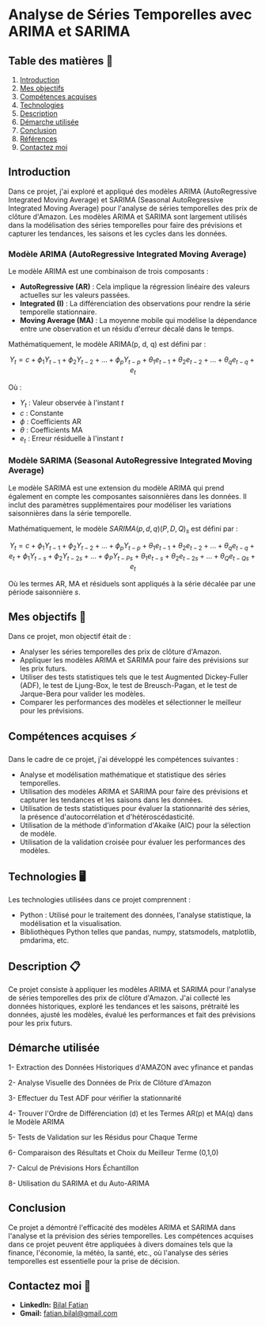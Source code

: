 # Analyse de Séries Temporelles avec ARIMA et SARIMA

## Table des matières 📝
1. [Introduction](#introduction)
2. [Mes objectifs](#mes-objectifs)
3. [Compétences acquises](#compétences-acquises)
4. [Technologies](#technologies)
5. [Description](#description)
6. [Démarche utilisée](#démarche-utilisée)
7. [Conclusion](#conclusion)
8. [Références](#références)
9. [Contactez moi](#contact)

## Introduction
Dans ce projet, j'ai exploré et appliqué des modèles ARIMA (AutoRegressive Integrated Moving Average) et SARIMA (Seasonal AutoRegressive Integrated Moving Average) pour l'analyse de séries temporelles des prix de clôture d'Amazon. Les modèles ARIMA et SARIMA sont largement utilisés dans la modélisation des séries temporelles pour faire des prévisions et capturer les tendances, les saisons et les cycles dans les données.

### Modèle ARIMA (AutoRegressive Integrated Moving Average)
Le modèle ARIMA est une combinaison de trois composants : 
- **AutoRegressive (AR)** : Cela implique la régression linéaire des valeurs actuelles sur les valeurs passées.
- **Integrated (I)** : La différenciation des observations pour rendre la série temporelle stationnaire.
- **Moving Average (MA)** : La moyenne mobile qui modélise la dépendance entre une observation et un résidu d'erreur décalé dans le temps.

Mathématiquement, le modèle ARIMA(p, d, q) est défini par :

$$ Y_t = c + \phi_1 Y_{t-1} + \phi_2 Y_{t-2} + ... + \phi_p Y_{t-p} + \theta_1 e_{t-1} + \theta_2 e_{t-2} + ... + \theta_q e_{t-q} + e_t $$

Où :
- $Y_t$ : Valeur observée à l'instant $t$
- $c$ : Constante
- $\phi$ : Coefficients AR
- $\theta$ : Coefficients MA
- $e_t$ : Erreur résiduelle à l'instant $t$

### Modèle SARIMA (Seasonal AutoRegressive Integrated Moving Average)
Le modèle SARIMA est une extension du modèle ARIMA qui prend également en compte les composantes saisonnières dans les données. Il inclut des paramètres supplémentaires pour modéliser les variations saisonnières dans la série temporelle.

Mathématiquement, le modèle $SARIMA(p, d, q)(P, D, Q)_{s}$ est défini par :

$$ Y_t = c + \phi_1 Y_{t-1} + \phi_2 Y_{t-2} + ... + \phi_p Y_{t-p} + \theta_1 e_{t-1} + \theta_2 e_{t-2} + ... + \theta_q e_{t-q} + e_t +  \phi_1 Y_{t-s} + \phi_2 Y_{t-2s} + ... + \phi_P Y_{t-Ps} + \theta_1 e_{t-s} + \theta_2 e_{t-2s} + ... + \theta_Q e_{t-Qs} + e_t $$

Où les termes AR, MA et résiduels sont appliqués à la série décalée par une période saisonnière $s$.

## Mes objectifs 🎯
Dans ce projet, mon objectif était de :
- Analyser les séries temporelles des prix de clôture d'Amazon.
- Appliquer les modèles ARIMA et SARIMA pour faire des prévisions sur les prix futurs.
- Utiliser des tests statistiques tels que le test Augmented Dickey-Fuller (ADF), le test de Ljung-Box, le test de Breusch-Pagan, et le test de Jarque-Bera pour valider les modèles.
- Comparer les performances des modèles et sélectionner le meilleur pour les prévisions.

## Compétences acquises ⚡
Dans le cadre de ce projet, j'ai développé les compétences suivantes :
- Analyse et modélisation mathématique et statistique des séries temporelles.
- Utilisation des modèles ARIMA et SARIMA pour faire des prévisions et capturer les tendances et les saisons dans les données.
- Utilisation de tests statistiques pour évaluer la stationnarité des séries, la présence d'autocorrélation et d'hétéroscédasticité.
- Utilisation de la méthode d'information d'Akaike (AIC) pour la sélection de modèle.
- Utilisation de la validation croisée pour évaluer les performances des modèles.

## Technologies 🖥️
Les technologies utilisées dans ce projet comprennent :
- Python : Utilisé pour le traitement des données, l'analyse statistique, la modélisation et la visualisation.
- Bibliothèques Python telles que pandas, numpy, statsmodels, matplotlib, pmdarima, etc.

## Description 📋
Ce projet consiste à appliquer les modèles ARIMA et SARIMA pour l'analyse de séries temporelles des prix de clôture d'Amazon. J'ai collecté les données historiques, exploré les tendances et les saisons, prétraité les données, ajusté les modèles, évalué les performances et fait des prévisions pour les prix futurs.

## Démarche utilisée

1- Extraction des Données Historiques d'AMAZON avec yfinance et pandas

2- Analyse Visuelle des Données de Prix de Clôture d'Amazon

3- Effectuer du Test ADF pour vérifier la stationnarité 

4- Trouver l'Ordre de Différenciation (d) et les Termes AR(p) et MA(q) dans le Modèle ARIMA 

5- Tests de Validation sur les Résidus pour Chaque Terme

6- Comparaison des Résultats et Choix du Meilleur Terme (0,1,0)

7- Calcul de Prévisions Hors Échantillon

8- Utilisation du SARIMA et du Auto-ARIMA



## Conclusion
Ce projet a démontré l'efficacité des modèles ARIMA et SARIMA dans l'analyse et la prévision des séries temporelles. Les compétences acquises dans ce projet peuvent être appliquées à divers domaines tels que la finance, l'économie, la météo, la santé, etc., où l'analyse des séries temporelles est essentielle pour la prise de décision.

## Contactez moi 📨

- **LinkedIn:** [Bilal Fatian](https://www.linkedin.com/in/bilal-fatian-806813254/)
- **Gmail:** [fatian.bilal@gmail.com](mailto:fatian.bilal@gmail.com)

